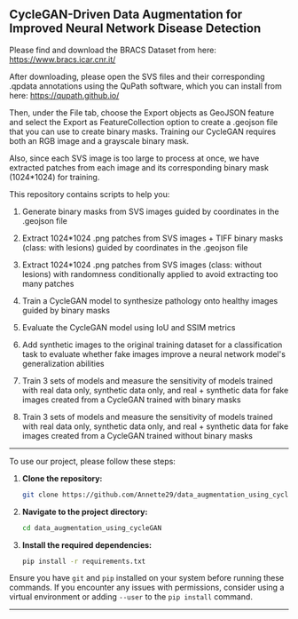 ## CycleGAN-Driven Data Augmentation for Improved Neural Network Disease Detection 


Please find and download the BRACS Dataset from here: https://www.bracs.icar.cnr.it/ 

After downloading, please open the SVS files and their corresponding .qpdata annotations using the QuPath software, which you can install from here: https://qupath.github.io/

Then, under the File tab, choose the Export objects as GeoJSON feature and select the Export as FeatureCollection option to create a .geojson file that you can use to create binary masks. Training our CycleGAN requires both an RGB image and a grayscale binary mask.

Also, since each SVS image is too large to process at once, we have extracted patches from each image and its corresponding binary mask (1024*1024) for training. 

This repository contains scripts to help you:

1. Generate binary masks from SVS images guided by coordinates in the .geojson file

2. Extract 1024*1024 .png patches from SVS images + TIFF binary masks (class: with lesions) guided by coordinates in the .geojson file

3. Extract 1024*1024 .png patches from SVS images (class: without lesions) with randomness conditionally applied to avoid extracting too many patches

4. Train a CycleGAN model to synthesize pathology onto healthy images guided by binary masks

5. Evaluate the CycleGAN model using IoU and SSIM metrics 

6. Add synthetic images to the original training dataset for a classification task to evaluate whether fake images improve a neural network model's generalization abilities 

7. Train 3 sets of models and measure the sensitivity of models trained with real data only, synthetic data only, and real + synthetic data for fake images created from a CycleGAN trained with binary masks
  
8. Train 3 sets of models and measure the sensitivity of models trained with real data only, synthetic data only, and real + synthetic data for fake images created from a CycleGAN trained without binary masks

---

To use our project, please follow these steps:

1. **Clone the repository:**
   ```bash
   git clone https://github.com/Annette29/data_augmentation_using_cycleGAN.git
   ```

2. **Navigate to the project directory:**
   ```bash
   cd data_augmentation_using_cycleGAN
   ```

3. **Install the required dependencies:**
   ```bash
   pip install -r requirements.txt
   ```

Ensure you have `git` and `pip` installed on your system before running these commands. If you encounter any issues with permissions, consider using a virtual environment or adding `--user` to the `pip install` command.

---
